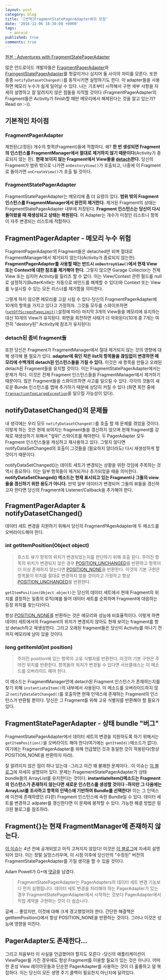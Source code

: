 ```yaml
---
layout: post
category: blog
title: '[번역]FragmentStatePagerAdapter와의 모험'
date: '2016-12-06 18:30:00 +0900'
tags:
  - anroid
published: true
comments: true
---
```

[원본 : Adventures with FragmentStatePagerAdapter](https://medium.com/inloop/adventures-with-fragmentstatepageradapter-4f56a643f8e0#.mm7leuau9)

많은 안드로이드 개발자들은 [FragmentPagerAdapter](https://developer.android.com/reference/android/support/v4/app/FragmentPagerAdapter.html)와 [FramgentStatePagerAdapter](https://developer.android.com/reference/android/support/v4/app/FragmentStatePagerAdapter.html)를 헛갈리거나 심지어 둘 사이의 차이를 모른다. 또한 종종 `notifyDatasetChanged()`를 동작시키면 실망하기도 한다. 이 adapter들을 사용하면 메모리 누수가 쉽게 일어날 수 있다. 나는 기초부터 시작해서 구현 세부 사항을 자세히 설명하고 잘 알려지지 않은 점들을 지적할 것이다 (FragmentPagerAdapter의 Fragment들은 Activity가 finish할 때만 메모리에서 해제된다는 것을 알고 있는가? Read on :-)).

## 기본적인 차이점

### FragmentPagerAdapter

제한된(고정된) 개수의 항목(Fragment)들에 적합하다. 왜? **한 번 생성되면 Fragment의 인스턴스를 FragmentManager에서 절대로 제거하지 않기 때문이다**(Activity가 종료되지 않는 한). **현재 보이지 않는 Fragment에서 View들을 [detach](https://developer.android.com/reference/android/app/FragmentTransaction.html#detach%28android.app.Fragment%29)한다.** 당신의 Fragment가 범위 밖으로 나가면 `onDestoryView()`가 호출되고, 나중에 이 Fragment로 돌아가면 `onCreateView()`가 호출 될 것이다.

### FragmentStatePagerAdapter

FragmentStatePagerAdapter는 메모리에 좀 더 요령이 있다. **범위 밖의 Fragment 인스턴스를 FragmentManager에서 완전히 제거한다.** 제거된 Fragment의 상태는 FragmentStatePagerAdapter 내부에 저장된다. **Fragment 인스턴스는 당신이 다시 돌아왔을 때 재생성되고 상태는 복원된다.** 이 Adapter는 개수가 미정인 리스트나 항목이 자주 변경되는 리스트에 적합하다.

## FragmentPagerAdapter - 메모리 누수 위험

FragmentPagerAdapter의 Fragment들은 detached만 되며 절대로 FragmentManager에서 제거되지 않는다(Activity가 종료되지 않는한). **FragmentPagerAdapter를 사용할 때는 반드시 `onDestroyView()`에서 현재 View 또는 Context에 대한 참조를 제거해야 한다.** 그렇지 않으면 Garage Collector는 전체 View 또는 심지어 Activity를 릴리즈 할 수 없다. 이는 View/Context 관련 필드를 null로 설정하기(ButterKnife는 자동으로 바인드를 해제할 수 있다)와 Context 또는 View를 누설시킬 수 있는 모든 리스너를 제거함을 의미한다.

그렇게 하지 않으면 메모리를 고갈 시킬 수 있다-당신의 FragmentPagerAdapter에 10개의 항목을 가지고 있다고 가정하자. 그것들 모두를 스와이프하면 ([`setOffScreenPageLimit()`](https://developer.android.com/reference/android/support/v4/view/ViewPager.html#setOffscreenPageLimit%28int%29)설정에 따라) 마지막 3개의 View들을 메모리에 유지하는 대신 10개의 View가 유지된다. 화면을 회전하면 사태가 더 악화된다(10개 중 7개는 여전히 "destory된" Activity에 참조가 유지된다)

### detach된 좀비 fragment들

또한 당신은 Fragment가 FragmentManager에서 절대 제거되지 않는 것의 영향에 대해 생각해 볼 필요가 있다. **adapter에 묶인 작은 list의 항목들을 끊임없이 변경하면 메모리에 수백개의 detach된 인스턴스들을 가질 수 있다.** 이것은 새 항목을 만들고 오래된 detach된 Fragment들을 유지할 것이다. 이는 FragmentStatePagerAdapter에서는 문제가 적다. 이것은 전체 Fragment 인스턴스들을 FragmentManager에서 제거하기 때문이다. 많은 Fragment들을 스와이프하면 사고를 일으킬 수 있다. 각각의 것들이 새로운 Bunde 인스턴스를 맵에 추가하기 때문에 상당히 커질 수 있다 (화면 회전 중에 [`TransactionTooLargeException`](https://developer.android.com/reference/android/os/TransactionTooLargeException.html)을 일으킬 가능성이 있다).

## notifyDatasetChanged()의 문제들

내 생각에는 우리 모두 `notifyDatasetChanged()`를 호출 할 때 문제를 겪었을 것이다. 이렇게 하는 것은 현재 보여지는 fragment들을 갱신하지 않으며 현재 fragment를 강제로 재생성하기 위해서 "앞뒤" 스와이프를 해야한다. 두 PagerAdapter 모두 Fragment 인스턴스들을 캐싱하고 재사용하고 있다. 그렇지 않다면 notifyDataSetChanged의 호출이 그것들을 (필요하지 않더라도) 다시 재생성하게 할 것이기 때문이다.

notifyDataSetChanged()는 데이트 세트가 변경되는 상황을 위한 것임에 주목하는 것 역시 중요하다. 이는 일부 항목들이 제거되거나 추가되었을 때을 의미한다. **notifyDataSetChanged() 메소드는 현재 표시되고 있는 Fragment나 그들의 view들을 갱신하기 위한 용도가 아니다.** 만약 일부 데이터가 변경되어 그들의 뷰들을 갱신하고자 한다면 당신의 Fragment에 Listener/Callback을 추가해야 한다.

## FragmentPagerAdapter & notifyDatasetChanged()
데이터 세트 변경을 지원하기 위해서 당신의 FragmentPAgerAdapter에 두 메소드를 오버라이드해야 한다.
### int getItemPosition(Object object)
> 호스트 뷰가 항목의 위치가 변경되었는지를 판단하기 위해 호출 된다. 주어진 항목의 위치가 변경되지 않은 경우 [POSITION_UNCHANGED](https://developer.android.com/reference/android/support/v4/view/PagerAdapter.html#POSITION_UNCHANGED)를 반환하고 항목이 더 이상 존재하지 않는다면 [POSITION_NONE](https://developer.android.com/reference/android/support/v4/view/PagerAdapter.html#POSITION_NONE)을 반환한다.
> 이것의 기본 구현은 항목들이 위치를 절대로 변경하지 않을 것이라고 가정하고 항상 [POSITION_UNCHANGED](https://developer.android.com/reference/android/support/v4/view/PagerAdapter.html#POSITION_UNCHANGED)를 반환한다.

`getItemPosition(Object object)`는 당신의 데이터 세트에서 현재 Fragment의 위치를 결정하는 일종의 로직(예를 들어 데이터 세트를 순회하며 Fragment에 대응하는 등장 위치를 찾는다)이다. 

항상 [POSITION_NONE](https://developer.android.com/reference/android/support/v4/view/PagerAdapter.html#POSITION_NONE)를 반환하는 것은 메모리와 성능에 비효율적이다. 이렇게 하면 데이터 세트에서의 Fragment의 위치가 변경되지 않아도 현재 보이는 fragment를 항상 detach하고 재생성한다. 그리고 오래된 fragment들은 당신이 Activity를 떠나기 전까지 메모리에 남아 있을 것이다.

### long getItemId(int position)
> 주어진 position에 있는 항목의 고유 식별자를 반환한다. 이것의 기본 구현은 주어진 위치를 반환한다. 항목들의 위치가 변경될 수 있다면 서브클래스는 이 메소드를 오버라이드 해야 한다.

이 메소드는 FragmentManager안에 detach된 Fragment 인스턴스가 존재하는지를 찾기 위해 `instantiateItem()`의 내부에서 사용된다. 이 메소드를 오버라이드하지 않고 `notifyDataSetChanged()`를 호출하면 현재 인덱스에 존재하는 Fragment의 인스턴스가 반환될 뿐이다. 당신은 그 Fragment를 위해 고유 식별자를 반환해야 할 필요가 있다.

## FragmentStatePagerAdapter - 상태 bundle "버그"
FragmentStatePagerAdapter에서 데이터 세트의 변경을 지원하도록 하기 위해서는 `getItemPosition()`을 오버라이드 해야 한다(여기에는 `getItemId()`메소드가 없다). 여기에는 FragmentPagerAdapter를 위해 언급했던 것과 동일한 것이 적용된다(항상 POSITION_NONE을 반환하지 마라).

잘 알려지지 않은 점이 하나 있는데 -그리고 이건 꽤 불쾌한 문제이다.. 이 이슈는 [이 블로그](http://speakman.net.nz/blog/2014/02/20/a-bug-in-and-a-fix-for-the-way-fragmentstatepageradapter-handles-fragment-restoration/)에 자세히 설명되어 있다. 문제는 FragementStatePagerAdapter가 상태 bundle들의 ArrayList를 유지한다는 것이다. **instantiateItem()메소드는 Fragment의 인스턴스가 존재하지 않는다면 새로운 인스턴스를 생성할 것이다 -하지만 그 다음에는 ArrayList를 조사하고 항목의 인덱스에 기반하여 Bundle를 선택한다!** 이는 그 인덱스에 이전에 존재하였던 (다른) Fragment 인스턴스에 속한 Bundle일 수 있다. 데이터 세트를 변경하고 adpater를 갱신한다면 이 문제에 봉착할 수 있다. 가능한 해결 방법은 링크된 블로그를 참조하라.

## Fragment{}는 현재 FragmentManager에 존재하지 않는다.
[이 이슈](https://code.google.com/p/android/issues/detail?id=37990)는 4년 전에 공개되었고 아직 고쳐지지 않았다! 이것은 [이 블로그](http://billynyh.github.io/blog/2014/03/02/fragment-state-pager-adapter/)에 자세히 설명되어 있다. 이는 정말 실망스러우며, 이 시점 이후에 당신만의 "수정된" 버전의 FragmentStatePagerAdapter를 가질 생각을 할 수 있을 것이다.

Adam Powell가 G+에 [댓글](https://plus.google.com/u/0/+BillyNgYuHang/posts/a1xwgEEehCs)을 남겼다.
> FragmentStatePagerAdapter는 PagerAdapters의 데이터 세트 변경 기능보다 먼저 실행됩니다. 데이터 세트 변경을 처리해야 하는 PagerAdapter가 있는 경우 FragmentStatePagerAdapter에서 시작하는 것보다 PagerAdapter에서 직접 계약을 구현하는 것이 더 쉽습니다.

글쎄 ... 좋았지만, 이것에 대해 크게 경고했었어야 한다. 간단한 해결책은 getItemPosition()에서 항상 POSITION_NONE을 반환하는 것이다. 그러나 이것은 성능에 영향을 미친다.

## PagerAdapter도 존재한다...
그리고 처음부터 이 사실을 언급했어야 할지도 모른다 -당신의 애플리케이션이 ViewPager를 가진 경우에도 항상 Fragment를 이용할 필요가 있는 것은 아니다. 어떠한 혼성 View 레이아웃들과 단순한 PagerAdapter를 사용하는 것이 더 훌륭하고 덜 복잡하다. 이는 당신이 모든 생명 주기 콜백이 필요한지 아닌지에 달려있다.
